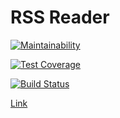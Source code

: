 # RSS Reader

[![Maintainability](https://api.codeclimate.com/v1/badges/a6f1fab39d5a5f506b32/maintainability)](https://codeclimate.com/github/AdrewBraz/frontend-project-lvl3/maintainability)

[![Test Coverage](https://api.codeclimate.com/v1/badges/a6f1fab39d5a5f506b32/test_coverage)](https://codeclimate.com/github/AdrewBraz/frontend-project-lvl3/test_coverage)

[![Build Status](https://travis-ci.org/AdrewBraz/frontend-project-lvl3.svg?branch=master)](https://travis-ci.org/AdrewBraz/frontend-project-lvl3)

[Link](http://small-roof.surge.sh/)